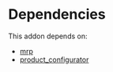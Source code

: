 # Dependencies

This addon depends on:

- [mrp](https://github.com/bringout/oca-ocb-mrp/tree/09da473592c92b0884c03955ca213920c4d9c42e/odoo-bringout-oca-ocb-mrp)
- [product_configurator](https://github.com/bringout/oca-technical)
